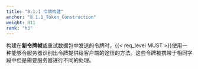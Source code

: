 ```yaml
---
title: "8.1.1 令牌构建"
anchor: "8.1.1_Token_Construction"
weight: 811
rank: "h3"
---
```


构建在**新令牌帧**或重试数据包中发送的令牌时，{{< req_level MUST >}}使用一种能够令服务器识别出令牌提供给客户端的途径的方法。这些令牌被携带于相同字段中但是需要服务器进行不同的处理。
